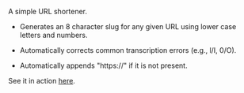 A simple URL shortener.

* Generates an 8 character slug for any given URL using lower case letters and numbers.

* Automatically corrects common transcription errors (e.g., l/I, 0/O).

* Automatically appends "https://" if it is not present.

See it in action [here](https://smlrurl.herokuapp.com).

